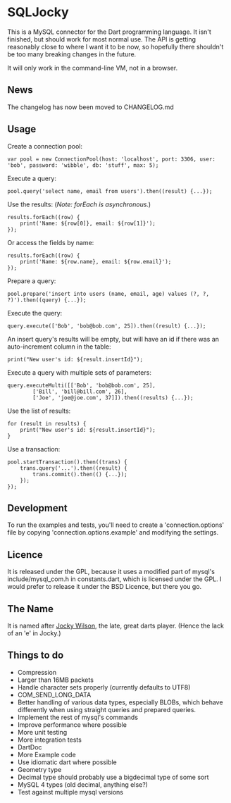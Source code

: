 SQLJocky
========

This is a MySQL connector for the Dart programming language. It isn't finished, but should
work for most normal use. The API is getting reasonably close to where I want it to
be now, so hopefully there shouldn't be too many breaking changes in the future.

It will only work in the command-line VM, not in a browser.

News
----

The changelog has now been moved to CHANGELOG.md

Usage
-----

Create a connection pool:

	var pool = new ConnectionPool(host: 'localhost', port: 3306, user: 'bob', password: 'wibble', db: 'stuff', max: 5);

Execute a query:

	pool.query('select name, email from users').then((result) {...});

Use the results: (*Note: forEach is asynchronous.*)

	results.forEach((row) {
		print('Name: ${row[0]}, email: ${row[1]}');
	});
	
Or access the fields by name:

	results.forEach((row) {
		print('Name: ${row.name}, email: ${row.email}');
	});

Prepare a query:

	pool.prepare('insert into users (name, email, age) values (?, ?, ?)').then((query) {...});

Execute the query:

	query.execute(['Bob', 'bob@bob.com', 25]).then((result) {...});

An insert query's results will be empty, but will have an id if there was an auto-increment column in the table:

	print("New user's id: ${result.insertId}");

Execute a query with multiple sets of parameters:

	query.executeMulti([['Bob', 'bob@bob.com', 25],
			['Bill', 'bill@bill.com', 26],
			['Joe', 'joe@joe.com', 37]]).then((results) {...}); 
			
Use the list of results:

	for (result in results) {
		print("New user's id: ${result.insertId}");
	}

Use a transaction:

	pool.startTransaction().then((trans) {
		trans.query('...').then((result) {
			trans.commit().then(() {...});
		});
	});

Development
-----------

To run the examples and tests, you'll need to create a 'connection.options' file by
copying 'connection.options.example' and modifying the settings.

Licence
-------

It is released under the GPL, because it uses a modified part of mysql's include/mysql_com.h in constants.dart, 
which is licensed under the GPL. I would prefer to release it under the BSD Licence, but there you go.

The Name
--------

It is named after [Jocky Wilson](http://en.wikipedia.org/wiki/Jocky_Wilson), the late, great 
darts player. (Hence the lack of an 'e' in Jocky.)

Things to do
------------

* Compression
* Larger than 16MB packets
* Handle character sets properly (currently defaults to UTF8)
* COM_SEND_LONG_DATA
* Better handling of various data types, especially BLOBs, which behave differently when using straight queries and prepared queries.
* Implement the rest of mysql's commands
* Improve performance where possible
* More unit testing
* More integration tests
* DartDoc
* More Example code
* Use idiomatic dart where possible
* Geometry type
* Decimal type should probably use a bigdecimal type of some sort
* MySQL 4 types (old decimal, anything else?)
* Test against multiple mysql versions

